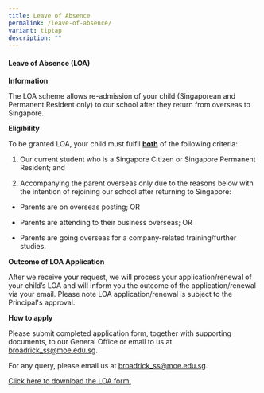 ```yaml
---
title: Leave of Absence
permalink: /leave-of-absence/
variant: tiptap
description: ""
---
```

<h4><strong>Leave of Absence (LOA) </strong></h4>
<p><strong>Information</strong>
</p>
<p>The LOA scheme allows re-admission of your child (Singaporean and Permanent
Resident only) to our school after they return from overseas to Singapore.</p>
<p><strong>Eligibility</strong>
</p>
<p>To be granted LOA, your child must fulfil <strong><u>both</u></strong> of
the following criteria:</p>
<ol data-tight="true" class="tight">
<li>
<p>Our current student who is a Singapore Citizen or Singapore Permanent
Resident; and</p>
</li>
<li>
<p>Accompanying the parent overseas only due to the reasons below with the
intention of rejoining our school after returning to Singapore:</p>
</li>
</ol>
<p></p>
<ul data-tight="true" class="tight">
<li>
<p>Parents are on overseas posting; OR</p>
</li>
<li>
<p>Parents are attending to their business overseas; OR</p>
</li>
<li>
<p>Parents are going overseas for a company-related training/further studies.</p>
</li>
</ul>
<p><strong>Outcome of LOA Application</strong>
</p>
<p>After we receive your request, we will process your application/renewal
of your child’s LOA and will inform you the outcome of the application/renewal
via your email. Please note LOA application/renewal is subject to the Principal's
approval.</p>
<p><strong>How to apply</strong>
</p>
<p>Please submit completed application form, together with supporting documents,
to our General Office or email to us at <a href="mailto:broadrick_ss@moe.edu.sg" rel="noopener noreferrer nofollow" target="_blank">broadrick_ss@moe.edu.sg</a>.</p>
<p>For any query, please email us at <a href="mailto:Broadrick_ss@moe.edu.sg" rel="noopener noreferrer nofollow" target="_blank">broadrick_ss@moe.edu.sg</a>.</p>
<p><a href="/files/LETTER TO PARENTS/2025/leave_of_absence_form.pdf" rel="noopener nofollow" target="_blank">Click here to download the LOA form.</a>
</p>
<p></p>